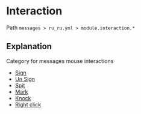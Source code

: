 # Interaction
Path `messages > ru_ru.yml > module.interaction.*`

## Explanation
Category for messages mouse interactions
- [Sign](/en/messages/ru_ru/module/interaction/sign/)
- [Un Sign](/en/messages/ru_ru/module/interaction/unsign/)
- [Spit](/en/messages/ru_ru/module/interaction/spit/)
- [Mark](/en/messages/ru_ru/module/interaction/mark/)
- [Knock](/en/messages/ru_ru/module/interaction/knock/)
- [Right click](/en/messages/ru_ru/module/interaction/right-click/)